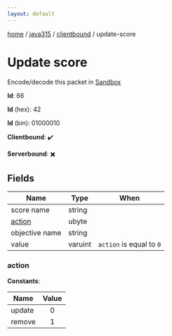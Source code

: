 ```yaml
---
layout: default
---
```


[home](/)  /  [java315](/protocol/java315)  /  [clientbound](/protocol/java315/clientbound)  /  update-score

# Update score

Encode/decode this packet in [Sandbox](../../../sandbox/java315#Clientbound.UpdateScore)

**Id**: 66

**Id** (hex): 42

**Id** (bin): 01000010

**Clientbound**: ✔️

**Serverbound**: ✖️

## Fields

Name | Type | When
---|---|:---:
score name | string | 
[action](#action) | ubyte | 
objective name | string | 
value | varuint | <code>action</code> is equal to <code>0</code>

### action

**Constants**:

Name | Value
---|:---:
update | 0
remove | 1
